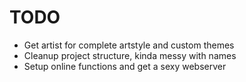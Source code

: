 # TODO #


* Get artist for complete artstyle and custom themes
* Cleanup project structure, kinda messy with names
* Setup online functions and get a sexy webserver